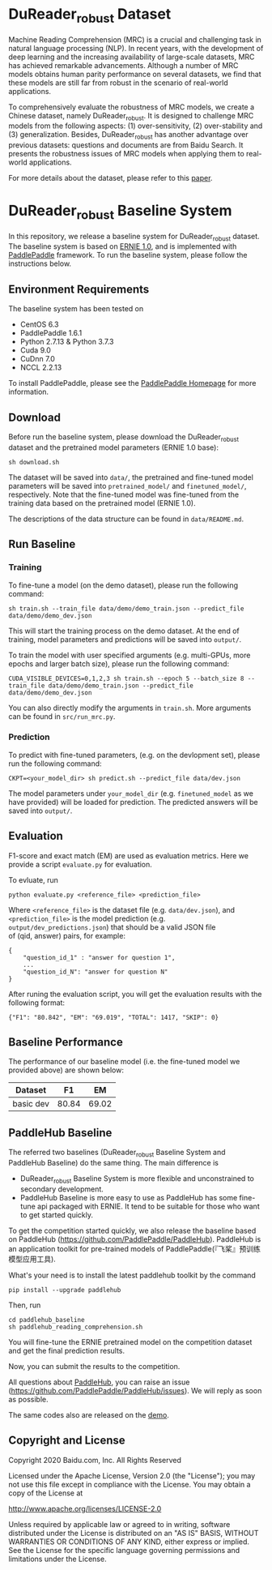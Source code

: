 # DuReader<sub>robust</sub> Dataset
Machine Reading Comprehension (MRC) is a crucial and challenging task in natural language processing (NLP). In recent years, with the development of deep learning and the increasing availability of large-scale datasets, MRC has achieved remarkable advancements. Although a number of MRC models obtains human parity performance on several datasets, we find that these models are still far from robust in the scenario of real-world applications. 

To comprehensively evaluate the robustness of MRC models, we create a Chinese dataset, namely DuReader<sub>robust</sub>. It is designed to challenge MRC models from the following aspects: (1) over-sensitivity, (2) over-stability and (3) generalization. Besides, DuReader<sub>robust</sub> has another advantage over previous datasets: questions and documents are from Baidu Search. It presents the robustness issues of MRC models when applying them to real-world applications.  

For more details about the dataset, please refer to this [paper](#).

# DuReader<sub>robust</sub> Baseline System
In this repository, we release a baseline system for DuReader<sub>robust</sub> dataset. The baseline system is based on [ERNIE 1.0](https://arxiv.org/abs/1904.09223), and is implemented with [PaddlePaddle](https://www.paddlepaddle.org.cn/) framework. To run the baseline system, please follow the instructions below.

## Environment Requirements
The baseline system has been tested on

 - CentOS 6.3
 - PaddlePaddle 1.6.1 
 - Python 2.7.13 & Python 3.7.3
 - Cuda 9.0
 - CuDnn 7.0
 - NCCL 2.2.13
 
To install PaddlePaddle, please see the [PaddlePaddle Homepage](http://paddlepaddle.org/) for more information.


## Download
Before run the baseline system, please download the DuReader<sub>robust</sub> dataset and the pretrained model parameters (ERNIE 1.0 base):

```
sh download.sh
```
The dataset will be saved into `data/`, the pretrained and fine-tuned model parameters will be saved into `pretrained_model/` and `finetuned_model/`, respectively. Note that the fine-tuned model was fine-tuned from the training data based on the pretrained model (ERNIE 1.0). 

The descriptions of the data structure can be found in `data/README.md`. 

## Run Baseline

### Training
To fine-tune a model (on the demo dataset), please run the following command:

```
sh train.sh --train_file data/demo/demo_train.json --predict_file data/demo/demo_dev.json 
```
This will start the training process on the demo dataset. At the end of training, model parameters and predictions will be saved into `output/`. 

To train the model with user specified arguments (e.g. multi-GPUs, more epochs and larger batch size), please run the following command:

```
CUDA_VISIBLE_DEVICES=0,1,2,3 sh train.sh --epoch 5 --batch_size 8 --train_file data/demo/demo_train.json --predict_file data/demo/demo_dev.json 
```
You can also directly modify the arguments in `train.sh`. More arguments can be found in `src/run_mrc.py`.

### Prediction
To predict with fine-tuned parameters, (e.g. on the devlopment set), please run the following command:

```
CKPT=<your_model_dir> sh predict.sh --predict_file data/dev.json
```
The model parameters under `your_model_dir` (e.g. `finetuned_model` as we have provided) will be loaded for prediction. The predicted answers will be saved into `output/`.

## Evaluation
F1-score and exact match (EM) are used as evaluation metrics. Here we provide a script `evaluate.py` for evaluation.

To evluate, run

```
python evaluate.py <reference_file> <prediction_file>
```
Where `<reference_file>` is the dataset file (e.g. `data/dev.json`), and `<prediction_file>` is the model prediction (e.g. `output/dev_predictions.json`) that should be a valid JSON file of (qid, answer) pairs, for example:

```
{
    "question_id_1" : "answer for question 1",
    ...
    "question_id_N": "answer for question N"
}
```

After runing the evaluation script, you will get the evaluation results with the following format:

```
{"F1": "80.842", "EM": "69.019", "TOTAL": 1417, "SKIP": 0}
```

## Baseline Performance
The performance of our baseline model (i.e. the fine-tuned model we provided above) are shown below:

| Dataset | F1 | EM |
| --- | --- | --- |
| basic dev | 80.84 | 69.02 |


## PaddleHub Baseline

The referred two baselines (DuReader<sub>robust</sub> Baseline System and PaddleHub Baseline) do the same thing. 
The main difference is

* DuReader<sub>robust</sub> Baseline System is more flexible and unconstrained to secondary development.
* PaddleHub Baseline is more easy to use as PaddleHub has some fine-tune api packaged with ERNIE. It tend to be suitable for those who want to get started quickly.

To get the competition started quickly, we also release the baseline based on PaddleHub (https://github.com/PaddlePaddle/PaddleHub). PaddleHub is an application toolkit for pre-trained models of PaddlePaddle(『飞桨』预训练模型应用工具).

What's your need is to install the latest paddlehub toolkit by the command 
```shell
pip install --upgrade paddlehub
```

Then, run 

```shell
cd paddlehub_baseline
sh paddlehub_reading_comprehension.sh
```

You will fine-tune the ERNIE pretrained model on the competition dataset and get the final prediction results.

Now, you can submit the results to the competition.

All questions about [PaddleHub](https://github.com/PaddlePaddle/PaddleHub), 
you can raise an issue (https://github.com/PaddlePaddle/PaddleHub/issues). We will reply as soon as possible.

The same codes also are released on the [demo](https://aistudio.baidu.com/aistudio/projectdetail/434707).

## Copyright and License
Copyright 2020 Baidu.com, Inc. All Rights Reserved

Licensed under the Apache License, Version 2.0 (the "License"); you may not use this file except in compliance with the License. You may obtain a copy of the License at

http://www.apache.org/licenses/LICENSE-2.0

Unless required by applicable law or agreed to in writing, software distributed under the License is distributed on an "AS IS" BASIS, WITHOUT WARRANTIES OR CONDITIONS OF ANY KIND, either express or implied. See the License for the specific language governing permissions and limitations under the License.
